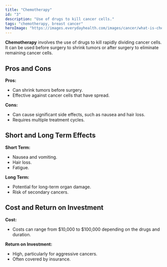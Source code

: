 ```yaml
---
title: "Chemotherapy"
id: "3"
description: "Use of drugs to kill cancer cells."
tags: "chemotherapy, breast cancer"
heroImage: "https://images.everydayhealth.com/images/cancer/what-is-chemotherapy-722x406.jpg?sfvrsn=912570a9_1"
---
```


**Chemotherapy** involves the use of drugs to kill rapidly dividing cancer cells. It can be used before surgery to shrink tumors or after surgery to eliminate remaining cancer cells.

## Pros and Cons

**Pros:**

- Can shrink tumors before surgery.
- Effective against cancer cells that have spread.

**Cons:**

- Can cause significant side effects, such as nausea and hair loss.
- Requires multiple treatment cycles.

## Short and Long Term Effects

**Short Term:**

- Nausea and vomiting.
- Hair loss.
- Fatigue.

**Long Term:**

- Potential for long-term organ damage.
- Risk of secondary cancers.

## Cost and Return on Investment

**Cost:**

- Costs can range from $10,000 to $100,000 depending on the drugs and duration.

**Return on Investment:**

- High, particularly for aggressive cancers.
- Often covered by insurance.
